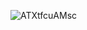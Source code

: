 ![ATXtfcuAMsc](https://github.com/DanilaKosynkin/Zombie-game/assets/106236167/381e9b57-ce01-4568-85a6-275ffb5beeb3)
